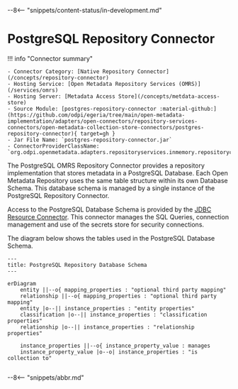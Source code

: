 <!-- SPDX-License-Identifier: CC-BY-4.0 -->
<!-- Copyright Contributors to the ODPi Egeria project. -->


--8<-- "snippets/content-status/in-development.md"

# PostgreSQL Repository Connector

!!! info "Connector summary"

    - Connector Category: [Native Repository Connector](/concepts/repository-connector)
    - Hosting Service: [Open Metadata Repository Services (OMRS)](/services/omrs)
    - Hosting Server: [Metadata Access Store](/concepts/metdata-access-store)
    - Source Module: [postgres-repository-connector :material-github:](https://github.com/odpi/egeria/tree/main/open-metadata-implementation/adapters/open-connectors/repository-services-connectors/open-metadata-collection-store-connectors/postgres-repository-connector){ target=gh }
    - Jar File Name: `postgres-repository-connector.jar`
    - ConnectorProviderClassName: `org.odpi.openmetadata.adapters.repositoryservices.inmemory.repositoryconnector/PostgresOMRSRepositoryConnectorProvider.java`


The PostgreSQL OMRS Repository Connector provides a repository implementation that stores metadata in a PostgreSQL Database.  Each Open Metadata Repository uses the same table structure within its own Database Schema.  This database schema is managed by a single instance of the PostgreSQL Repository Connector.

Access to the PostgreSQL Database Schema is provided by the [JDBC Resource Connector](/connectors/resource/jdbc-resource-connector).  This connector manages the SQL Queries, connection management and use of the secrets store for security connections.

The diagram below shows the tables used in the PostgreSQL Database Schema.

```mermaid
---
title: PostgreSQL Repository Database Schema
---

erDiagram
    entity ||--o{ mapping_properties : "optional third party mapping"
    relationship ||--o{ mapping_properties : "optional third party mapping"
    entity |o--|| instance_properties : "entity properties"
    classification |o--|| instance_properties : "classification properties"
    relationship |o--|| instance_properties : "relationship properties"

    instance_properties ||--o{ instance_property_value : manages
    instance_property_value |o--o| instance_properties : "is collection to"
   
```

--8<-- "snippets/abbr.md"

